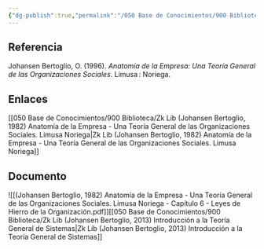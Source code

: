 ```yaml
---
{"dg-publish":true,"permalink":"/050 Base de Conocimientos/900 Biblioteca/Zk Lib (Johansen Bertoglio, 1982) Anatomía de la Empresa - Una Teoría General de las Organizaciones Sociales. Limusa  Noriega - Capítulo 6 - Leyes de Hierro de la Organización/","tags":["teoríaGeneralDeSistemas","libro","leyesDeHierro","organización","empresarial"]}
---
```


## Referencia
Johansen Bertoglio, O. (1996). _Anatomía de la Empresa: Una Teoría General de las Organizaciones Sociales_. Limusa : Noriega.
## Enlaces
[[050 Base de Conocimientos/900 Biblioteca/Zk Lib (Johansen Bertoglio, 1982) Anatomía de la Empresa - Una Teoría General de las Organizaciones Sociales. Limusa  Noriega\|Zk Lib (Johansen Bertoglio, 1982) Anatomía de la Empresa - Una Teoría General de las Organizaciones Sociales. Limusa  Noriega]]
## Documento
![[(Johansen Bertoglio, 1982) Anatomía de la Empresa - Una Teoría General de las Organizaciones Sociales. Limusa  Noriega - Capítulo 6 - Leyes de Hierro de la Organización.pdf]][[050 Base de Conocimientos/900 Biblioteca/Zk Lib (Johansen Bertoglio, 2013) Introducción a la Teoría General de Sistemas\|Zk Lib (Johansen Bertoglio, 2013) Introducción a la Teoría General de Sistemas]]